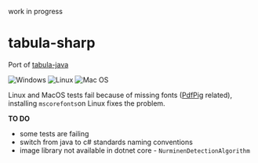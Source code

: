 work in progress

# tabula-sharp
Port of [tabula-java](https://github.com/tabulapdf/tabula-java)

![Windows](https://github.com/BobLd/tabula-sharp/workflows/Windows/badge.svg)
![Linux](https://github.com/BobLd/tabula-sharp/workflows/Linux/badge.svg)
![Mac OS](https://github.com/BobLd/tabula-sharp/workflows/Mac%20OS/badge.svg)

Linux and MacOS tests fail because of missing fonts ([PdfPig](https://github.com/UglyToad/PdfPig) related), installing `mscorefonts`on Linux fixes the problem.

**TO DO**
- some tests are failing
- switch from java to c# standards naming conventions
- image library not available in dotnet core - `NurminenDetectionAlgorithm`
